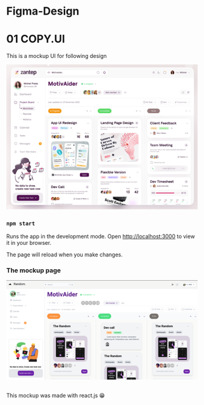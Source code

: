 # Figma-Design

# 01 COPY.UI

This is a mockup UI for following design 

 ![Copyui](./UI/COPYUI.png)

### `npm start`

Runs the app in the development mode.
Open [http://localhost:3000](http://localhost:3000) to view it in your browser.

The page will reload when you make changes.

### The mockup page 

 ![Copyui](./UI/CopyUI.png)
 
##
This mockup was made with react.js :grin:	
